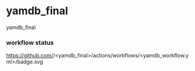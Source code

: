 # yamdb_final
yamdb_final

### workflow status
https://github.com/<Vuictorovna>/<yamdb_final>/actions/workflows/<yamdb_workflow.yml>/badge.svg
